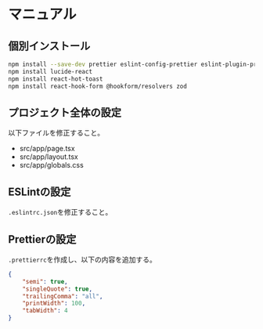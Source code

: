# マニュアル

## 個別インストール

```bash
npm install --save-dev prettier eslint-config-prettier eslint-plugin-prettier
npm install lucide-react
npm install react-hot-toast
npm install react-hook-form @hookform/resolvers zod
```

## プロジェクト全体の設定

以下ファイルを修正すること。

-   src/app/page.tsx
-   src/app/layout.tsx
-   src/app/globals.css

## ESLintの設定

`.eslintrc.json`を修正すること。

## Prettierの設定

`.prettierrc`を作成し、以下の内容を追加する。

```json
{
    "semi": true,
    "singleQuote": true,
    "trailingComma": "all",
    "printWidth": 100,
    "tabWidth": 4
}
```
